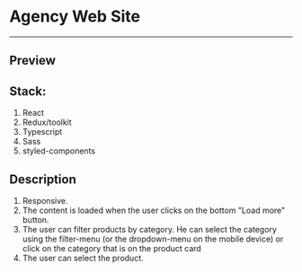 # Agency Web Site

---

## Preview

## Stack:

1. React
2. Redux/toolkit
3. Typescript
4. Sass
5. styled-components

## Description

1. Responsive.
2. The content is loaded when the user clicks on the bottom "Load more" button.
3. The user can filter products by category. He can select the category using the filter-menu (or the dropdown-menu on the mobile device) or click on the category that is on the product card
4. The user can select the product.
